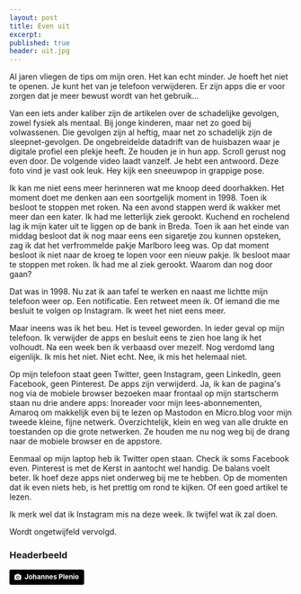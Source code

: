 ```yaml
---
layout: post
title: Even uit
excerpt:
published: true
header: uit.jpg
---
```

Al jaren vliegen de tips om mijn oren. Het kan echt minder. Je hoeft het niet te openen. Je kunt het van je telefoon verwijderen. Er zijn apps die er voor zorgen dat je meer bewust wordt van het gebruik...

Van een iets ander kaliber zijn de artikelen over de schadelijke gevolgen, zowel fysiek als mentaal. Bij jonge kinderen, maar net zo goed bij volwassenen. Die gevolgen zijn al heftig, maar net zo schadelijk zijn de sleepnet-gevolgen. De ongebreidelde datadrift van de huisbazen waar je digitale profiel een plekje heeft. Ze houden je in hun app. Scroll gerust nog even door. De volgende video laadt vanzelf. Je hebt een antwoord. Deze foto vind je vast ook leuk. Hey kijk een sneeuwpop in grappige pose. 

Ik kan me niet eens meer herinneren wat me knoop deed doorhakken. Het moment doet me denken aan een soortgelijk moment in 1998. Toen ik besloot te stoppen met roken. Na een avond stappen werd ik wakker met meer dan een kater. Ik had me letterlijk ziek gerookt. Kuchend en rochelend lag ik mijn kater uit te liggen op de bank in Breda. Toen ik aan het einde van middag besloot dat ik nog maar eens een sigaretje zou kunnen opsteken, zag ik dat het verfrommelde pakje Marlboro leeg was. Op dat moment besloot ik niet naar de kroeg te lopen voor een nieuw pakje. Ik besloot maar te stoppen met roken. Ik had me al ziek gerookt. Waarom dan nog door gaan?

Dat was in 1998. Nu zat ik aan tafel te werken en naast me lichtte mijn telefoon weer op. Een notificatie. Een retweet meen ik. Of iemand die me besluit te volgen op Instagram. Ik weet het niet eens meer. 

Maar ineens was ik het beu. Het is teveel geworden. In ieder geval op mijn telefoon. Ik verwijder de apps en besluit eens te zien hoe lang ik het volhoudt. Na een week ben ik verbaasd over mezelf. Nog verdomd lang eigenlijk. Ik mis het niet. Niet echt. Nee, ik mis het helemaal niet. 

Op mijn telefoon staat geen Twitter, geen Instagram, geen LinkedIn, geen Facebook, geen Pinterest. De apps zijn verwijderd. Ja, ik kan de pagina's nog via de mobiele browser bezoeken maar frontaal op mijn startscherm staan nu drie andere apps: Inoreader voor mijn lees-abonnementen, Amaroq om makkelijk even bij te lezen op Mastodon en Micro.blog voor mijn tweede kleine, fijne netwerk. Overzichtelijk, klein en weg van alle drukte en toestanden op die grote netwerken. Ze houden me nu nog weg bij de drang naar de mobiele browser en de appstore.

Eenmaal op mijn laptop heb ik Twitter open staan. Check ik soms Facebook even. Pinterest is met de Kerst in aantocht wel handig. De balans voelt beter. Ik hoef deze apps niet onderweg bij me te hebben. Op de momenten dat ik even niets heb, is het prettig om rond te kijken. Of een goed artikel te lezen. 

Ik merk wel dat ik Instagram mis na deze week. Ik twijfel wat ik zal doen. 

Wordt ongetwijfeld vervolgd. 

### Headerbeeld
<a style="background-color:black;color:white;text-decoration:none;padding:4px 6px;font-family:-apple-system, BlinkMacSystemFont, &quot;San Francisco&quot;, &quot;Helvetica Neue&quot;, Helvetica, Ubuntu, Roboto, Noto, &quot;Segoe UI&quot;, Arial, sans-serif;font-size:12px;font-weight:bold;line-height:1.2;display:inline-block;border-radius:3px;" href="https://unsplash.com/@jplenio?utm_medium=referral&amp;utm_campaign=photographer-credit&amp;utm_content=creditBadge" target="_blank" rel="noopener noreferrer" title="Download free do whatever you want high-resolution photos from Johannes Plenio"><span style="display:inline-block;padding:2px 3px;"><svg xmlns="http://www.w3.org/2000/svg" style="height:12px;width:auto;position:relative;vertical-align:middle;top:-1px;fill:white;" viewBox="0 0 32 32"><title>unsplash-logo</title><path d="M20.8 18.1c0 2.7-2.2 4.8-4.8 4.8s-4.8-2.1-4.8-4.8c0-2.7 2.2-4.8 4.8-4.8 2.7.1 4.8 2.2 4.8 4.8zm11.2-7.4v14.9c0 2.3-1.9 4.3-4.3 4.3h-23.4c-2.4 0-4.3-1.9-4.3-4.3v-15c0-2.3 1.9-4.3 4.3-4.3h3.7l.8-2.3c.4-1.1 1.7-2 2.9-2h8.6c1.2 0 2.5.9 2.9 2l.8 2.4h3.7c2.4 0 4.3 1.9 4.3 4.3zm-8.6 7.5c0-4.1-3.3-7.5-7.5-7.5-4.1 0-7.5 3.4-7.5 7.5s3.3 7.5 7.5 7.5c4.2-.1 7.5-3.4 7.5-7.5z"></path></svg></span><span style="display:inline-block;padding:2px 3px;">Johannes Plenio</span></a>
